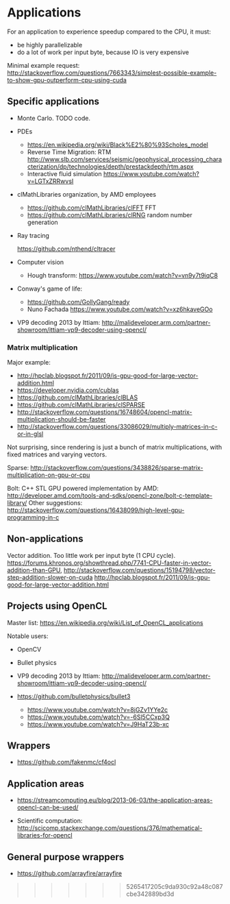 # Applications

For an application to experience speedup compared to the CPU, it must:

- be highly parallelizable
- do a lot of work per input byte, because IO is very expensive

Minimal example request: <http://stackoverflow.com/questions/7663343/simplest-possible-example-to-show-gpu-outperform-cpu-using-cuda>

## Specific applications

-   Monte Carlo. TODO code.

-   PDEs

    - <https://en.wikipedia.org/wiki/Black%E2%80%93Scholes_model>
    - Reverse Time Migration: RTM <http://www.slb.com/services/seismic/geophysical_processing_characterization/dp/technologies/depth/prestackdepth/rtm.aspx>
    - Interactive fluid simulation <https://www.youtube.com/watch?v=LGTxZRRwvsI>

-   clMathLibraries organization, by AMD employees

    -   <https://github.com/clMathLibraries/clFFT> FFT
    -   <https://github.com/clMathLibraries/clRNG> random number generation

-   Ray tracing

    <https://github.com/nthend/cltracer>

-   Computer vision

    -   Hough transform: <https://www.youtube.com/watch?v=vn9y7t9iqC8>

-   Conway's game of life:

    -   <https://github.com/GollyGang/ready>
    -   Nuno Fachada <https://www.youtube.com/watch?v=xz6hkaveGOo>

-   VP9 decoding 2013 by Ittiam: <http://malideveloper.arm.com/partner-showroom/ittiam-vp9-decoder-using-opencl/>

### Matrix multiplication

Major example:

- <http://hpclab.blogspot.fr/2011/09/is-gpu-good-for-large-vector-addition.html>
- <https://developer.nvidia.com/cublas>
- <https://github.com/clMathLibraries/clBLAS>
- <https://github.com/clMathLibraries/clSPARSE>
- <http://stackoverflow.com/questions/16748604/opencl-matrix-multiplication-should-be-faster>
- <http://stackoverflow.com/questions/33086029/multiply-matrices-in-c-or-in-glsl>

Not surprising, since rendering is just a bunch of matrix multiplications, with fixed matrices and varying vectors.

Sparse: <http://stackoverflow.com/questions/3438826/sparse-matrix-multiplication-on-gpu-or-cpu>

Bolt: C++ STL GPU powered implementation by AMD: <http://developer.amd.com/tools-and-sdks/opencl-zone/bolt-c-template-library/> Other suggestions: <http://stackoverflow.com/questions/16438099/high-level-gpu-programming-in-c>

## Non-applications

Vector addition. Too little work per input byte (1 CPU cycle). <https://forums.khronos.org/showthread.php/7741-CPU-faster-in-vector-addition-than-GPU>, <http://stackoverflow.com/questions/15194798/vector-step-addition-slower-on-cuda> <http://hpclab.blogspot.fr/2011/09/is-gpu-good-for-large-vector-addition.html>

## Projects using OpenCL

Master list: <https://en.wikipedia.org/wiki/List_of_OpenCL_applications>

Notable users:

-   OpenCV

-   Bullet physics

-   VP9 decoding 2013 by Ittiam: <http://malideveloper.arm.com/partner-showroom/ittiam-vp9-decoder-using-opencl/>

-   <https://github.com/bulletphysics/bullet3>

    - <https://www.youtube.com/watch?v=8jGZv1YYe2c>
    - <https://www.youtube.com/watch?v=-6Sl5CCxp3Q>
    - <https://www.youtube.com/watch?v=J9HaT23b-xc>

## Wrappers

-   <https://github.com/fakenmc/cf4ocl>

## Application areas

-   <https://streamcomputing.eu/blog/2013-06-03/the-application-areas-opencl-can-be-used/>

-   Scientific computation: <http://scicomp.stackexchange.com/questions/376/mathematical-libraries-for-opencl>

## General purpose wrappers

-   <https://github.com/arrayfire/arrayfire>
>>>>>>> 5265417205c9da930c92a48c087cbe342889bd3d

